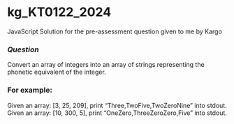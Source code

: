 # kg_KT0122_2024
JavaScript Solution for the pre-assessment question given to me by Kargo


### *Question*
Convert an array of integers into an array of strings representing the phonetic equivalent of the
integer.

### For example:
Given an array: [3, 25, 209], print “Three,TwoFive,TwoZeroNine” into stdout. <br/>
Given an array: [10, 300, 5], print “OneZero,ThreeZeroZero,Five” into stdout.
